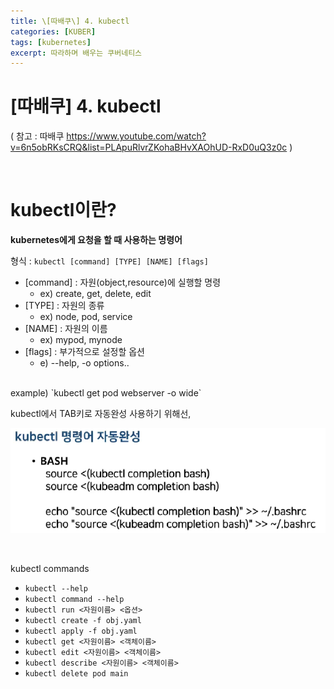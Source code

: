 ```yaml
---
title: \[따배쿠\] 4. kubectl
categories: [KUBER]
tags: [kubernetes]
excerpt: 따라하며 배우는 쿠버네티스
---
```


<script src="https://cdn.mathjax.org/mathjax/latest/MathJax.js?config=TeX-AMS-MML_HTMLorMML" type="text/javascript"></script>

# \[따배쿠] 4. kubectl

( 참고 : 따배쿠 https://www.youtube.com/watch?v=6n5obRKsCRQ&list=PLApuRlvrZKohaBHvXAOhUD-RxD0uQ3z0c )

<br>

# kubectl이란?

**kubernetes에게 요청을 할 때 사용하는 명령어**

형식 : `kubectl [command] [TYPE] [NAME] [flags]`

- [command] : 자원(object,resource)에 실행할 명령
  - ex) create, get, delete, edit
- [TYPE] : 자원의 종류
  - ex) node, pod, service
- [NAME] : 자원의 이름
  - ex) mypod, mynode
- [flags] : 부가적으로 설정할 옵션
  - e) --help, -o options..

<br>
example) `kubectl get pod webserver -o wide`

<br>

kubectl에서 TAB키로 자동완성 사용하기 위해선,

![figure2](/assets/img/kuber/img6.png)

<br>

kubectl commands

- `kubectl --help`
- `kubectl command --help`
- `kubectl run <자원이름> <옵션>`
- `kubectl create -f obj.yaml`
- `kubectl apply -f obj.yaml`
- `kubectl get <자원이름> <객체이름>`
- `kubectl edit <자원이름> <객체이름>`
- `kubectl describe <자원이름> <객체이름>`
- `kubectl delete pod main`

